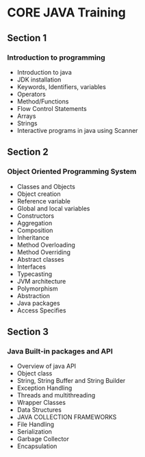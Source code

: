 # CORE JAVA Training

## Section 1
### Introduction to programming
- Introduction to java
- JDK installation
- Keywords, Identifiers, variables
- Operators
- Method/Functions
- Flow Control Statements
- Arrays
- Strings
- Interactive programs in java using Scanner

## Section 2
### Object Oriented Programming System
- Classes and Objects                  
- Object creation
- Reference variable
- Global and local variables
- Constructors
- Aggregation
- Composition
- Inheritance
- Method Overloading
- Method Overriding
- Abstract classes
- Interfaces
- Typecasting
- JVM architecture
- Polymorphism
- Abstraction
- Java packages
- Access Specifies

## Section 3 
### Java Built-in packages and API
- Overview of java API
- Object class
- String, String Buffer and String Builder
- Exception Handling
- Threads and multithreading
- Wrapper Classes
- Data Structures
- JAVA COLLECTION FRAMEWORKS
- File Handling
- Serialization
- Garbage Collector
- Encapsulation